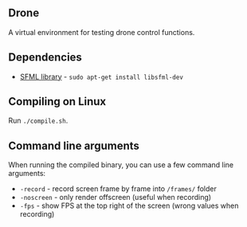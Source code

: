 ## Drone

A virtual environment for testing drone control functions.

## Dependencies

* [SFML library](https://www.sfml-dev.org/) - `sudo apt-get install libsfml-dev`

## Compiling on Linux

Run `./compile.sh`.

## Command line arguments

When running the compiled binary, you can use a few command line arguments:
* `-record` - record screen frame by frame into `/frames/` folder
* `-noscreen` - only render offscreen (useful when recording)
* `-fps` - show FPS at the top right of the screen (wrong values when recording)
